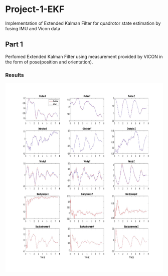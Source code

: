 # Project-1-EKF
Implementation of Extended Kalman Filter for quadrotor state estimation by fusing IMU and Vicon data

## Part 1
Perfomed Extended Kalman Filter using measurement provided by VICON in the form of pose(position and orientation).

### Results
<p align = 'center'><img src ='assets/EKF1.jpg' width="1000" height="600" ></p> 
